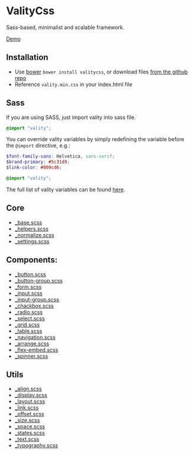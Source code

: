 # ValityCss
Sass-based, minimalist and scalable framework.

[Demo](http://lukaszwatroba.github.io/valitycss)


## Installation
  - Use [bower](http://bower.io/) `bower install valitycss`, or download files [from the github repo](./dist)
  - Reference `vality.min.css` in your index.html file


## Sass
If you are using SASS, just import vality into sass file.

```scss
@import "vality";
```

You can override vality variables by simply redefining the variable before the `@import` directive, e.g.:

```scss
$font-family-sans: Helvetica, sans-serif;
$brand-primary: #5c31d9;
$link-color: #009cd6;

@import "vality";
```

The full list of vality variables can be found [here](https://github.com/LukaszWatroba/valitycss/blob/master/src/core/_settings.scss).


## Core
- [_base.scss](./src/core/_base.scss)
- [_helpers.scss](./src/core/_helpers.scss)
- [_normalize.scss](./src/core/_normalize.scss)
- [_settings.scss](./src/core/_settings.scss)


## Components:
- [_button.scss](./src/components/_button.scss)
- [_button-group.scss](./src/components/_button-group.scss)
- [_form.scss](./src/components/_form.scss)
- [_input.scss](./src/components/_input.scss)
- [_input-group.scss](./src/components/_input-group.scss)
- [_chackbox.scss](./src/components/_chackbox.scss)
- [_radio.scss](./src/components/_radio.scss)
- [_select.scss](./src/components/_select.scss)
- [_grid.scss](./src/components/_grid.scss)
- [_table.scss](./src/components/_table.scss)
- [_navigation.scss](./src/components/_navigation.scss)
- [_arrange.scss](./src/components/_arrange.scss)
- [_flex-embed.scss](./src/components/_flex-embed.scss)
- [_spinner.scss](./src/components/_spinner.scss)


## Utils
- [_align.scss](./src/utils/_align.scss)
- [_display.scss](./src/utils/_display.scss)
- [_layout.scss](./src/utils/_layout.scss)
- [_link.scss](./src/utils/_link.scss)
- [_offset.scss](./src/utils/_offset.scss)
- [_size.scss](./src/utils/_size.scss)
- [_space.scss](./src/utils/_space.scss)
- [_states.scss](./src/utils/_states.scss)
- [_text.scss](./src/utils/_text.scss)
- [_typography.scss](./src/utils/_typography.scss)
